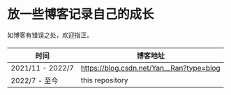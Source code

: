 # 放一些博客记录自己的成长
如博客有错误之处，欢迎指正。

#### 

| 时间             | 博客地址                                 |
| ---------------- | ---------------------------------------- |
| 2021/11 - 2022/7 | https://blog.csdn.net/Yan__Ran?type=blog |
| 2022/7 - 至今    | this repository                          |

